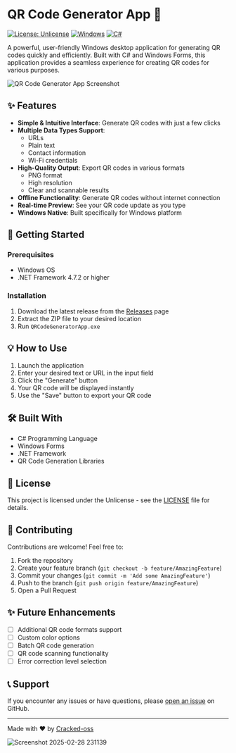 # QR Code Generator App 🔲

[![License: Unlicense](https://img.shields.io/badge/license-Unlicense-blue.svg)](http://unlicense.org/)
[![Windows](https://img.shields.io/badge/Platform-Windows-blue.svg)](https://github.com/Cracked-oss/QRCodeGeneratorApp)
[![C#](https://img.shields.io/badge/Language-C%23-green.svg)](https://github.com/Cracked-oss/QRCodeGeneratorApp)

A powerful, user-friendly Windows desktop application for generating QR codes quickly and efficiently. Built with C# and Windows Forms, this application provides a seamless experience for creating QR codes for various purposes.

![QR Code Generator App Screenshot](screenshot.png)

## ✨ Features

- **Simple & Intuitive Interface**: Generate QR codes with just a few clicks
- **Multiple Data Types Support**: 
  - URLs
  - Plain text
  - Contact information
  - Wi-Fi credentials
- **High-Quality Output**: Export QR codes in various formats
  - PNG format
  - High resolution
  - Clear and scannable results
- **Offline Functionality**: Generate QR codes without internet connection
- **Real-time Preview**: See your QR code update as you type
- **Windows Native**: Built specifically for Windows platform

## 🚀 Getting Started

### Prerequisites

- Windows OS
- .NET Framework 4.7.2 or higher

### Installation

1. Download the latest release from the [Releases](https://github.com/Cracked-oss/QRCodeGeneratorApp/releases) page
2. Extract the ZIP file to your desired location
3. Run `QRCodeGeneratorApp.exe`

## 💡 How to Use

1. Launch the application
2. Enter your desired text or URL in the input field
3. Click the "Generate" button
4. Your QR code will be displayed instantly
5. Use the "Save" button to export your QR code

## 🛠️ Built With

- C# Programming Language
- Windows Forms
- .NET Framework
- QR Code Generation Libraries

## 📝 License

This project is licensed under the Unlicense - see the [LICENSE](LICENSE.txt) file for details.

## 🤝 Contributing

Contributions are welcome! Feel free to:

1. Fork the repository
2. Create your feature branch (`git checkout -b feature/AmazingFeature`)
3. Commit your changes (`git commit -m 'Add some AmazingFeature'`)
4. Push to the branch (`git push origin feature/AmazingFeature`)
5. Open a Pull Request

## ✨ Future Enhancements

- [ ] Additional QR code formats support
- [ ] Custom color options
- [ ] Batch QR code generation
- [ ] QR code scanning functionality
- [ ] Error correction level selection

## 📞 Support

If you encounter any issues or have questions, please [open an issue](https://github.com/Cracked-oss/QRCodeGeneratorApp/issues) on GitHub.

---

Made with ❤️ by [Cracked-oss](https://github.com/Cracked-oss)


![Screenshot 2025-02-28 231139](https://github.com/user-attachments/assets/d773db31-010d-4c92-bc45-6c93b7b60fd2)
